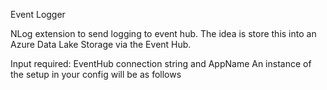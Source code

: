 Event Logger

NLog extension to send logging to event hub. The idea is store this into an Azure Data Lake Storage via the Event Hub.

Input required:
EventHub connection string and AppName
An instance of the setup in your config will be as follows 

<nlog> 
  <extensions> 
    <add assembly="EventLogger"/> 
  </extensions> 
  <targets> 
    <target name="EHLog" type="EventHubLog" connectionString="..." eventHubName="..."/> 
  <rules> 
    <logger name="*" minLevel="Info" appendTo="EHLog"/> 
  </rules> 
</nlog>